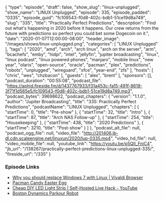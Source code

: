 {
  "type": "episode",
  "draft": false,
  "show_slug": "linux-unplugged",
  "show_name": "LINUX Unplugged",
  "episode": 335,
  "episode_padded": "0335",
  "episode_guid": "fc109543-f0d8-402c-bdb1-51ce19d8a749",
  "slug": "335",
  "title": "Practically Perfect Predictions",
  "description": "Find out what's happening in 2020 before it happens. Our crew returns from the future with predictions so perfect you could bet some Dogecoin on it.",
  "date": "2020-01-07T12:00:00-08:00",
  "header_image": "/images/shows/linux-unplugged.png",
  "categories": [
    "LINUX Unplugged"
  ],
  "tags": [
    "2020",
    "amd",
    "arch",
    "arch linux",
    "arch on the server",
    "arm",
    "bcachefs",
    "emby",
    "hidpi",
    "intel",
    "jellyfin",
    "jupiter broadcasting",
    "linux",
    "linux podcast",
    "linux powered phones",
    "manjaro",
    "mobile linux",
    "new year",
    "olaris",
    "open-source",
    "oracle",
    "pacman",
    "plex",
    "predictions",
    "robots",
    "unplugged",
    "wireguard",
    "xfce",
    "year-end",
    "zfs"
  ],
  "hosts": [
    "chris",
    "wes",
    "chzbacon"
  ],
  "guests": [
    "alex",
    "brent"
  ],
  "sponsors": [],
  "podcast_duration": "00:55:08",
  "podcast_file": "https://aphid.fireside.fm/d/1437767933/f31a453c-fa15-491f-8618-3f71f1d565e5/fc109543-f0d8-402c-bdb1-51ce19d8a749.mp3",
  "podcast_bytes": 39698622,
  "podcast_chapters": {
    "version": "1.1.0",
    "author": "Jupiter Broadcasting",
    "title": "335: Practically Perfect Predictions",
    "podcastName": "LINUX Unplugged",
    "chapters": [
      {
        "startTime": 0,
        "title": "Pre-show"
      },
      {
        "startTime": 32,
        "title": "Intro"
      },
      {
        "startTime": 87,
        "title": "Arch NAS Follow-up"
      },
      {
        "startTime": 254,
        "title": "Housekeeping"
      },
      {
        "startTime": 438,
        "title": "2020 Predictions"
      },
      {
        "startTime": 3210,
        "title": "Post-show"
      }
    ]
  },
  "podcast_alt_file": null,
  "podcast_ogg_file": null,
  "video_file": "http://201406.jb-dl.cdn.scaleengine.net/linuxun/2020/lup-0335.mp4",
  "video_hd_file": null,
  "video_mobile_file": null,
  "youtube_link": "https://youtu.be/p5QII_FniC4",
  "jb_url": "/138267/practically-perfect-predictions-linux-unplugged-335/",
  "fireside_url": "/335"
}


### Episode Links

  * [Why you should replace Windows 7 with Linux | Vivaldi Browser](https://vivaldi.com/blog/replace-windows-7-with-linux/ "Why you should replace Windows 7 with Linux | Vivaldi Browser")
  * [Pacman Candy Easter Egg](https://www.reddit.com/r/archlinux/comments/6r8lk0/i_love_candydo_you/ "Pacman Candy Easter Egg")
  * [Cheap DIY LED Light Strip | Self-Hosted Live Hack - YouTube](https://www.youtube.com/watch?v=aQyigSkcjMQ "Cheap DIY LED Light Strip | Self-Hosted Live Hack - YouTube")
  * [Boston Dynamics Parkour Robot](https://www.youtube.com/watch?v=_sBBaNYex3E "Boston Dynamics Parkour Robot")


